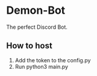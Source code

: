 # Demon-Bot
The perfect Discord Bot.

## How to host
1. Add the token to the config.py
2. Run python3 main.py
